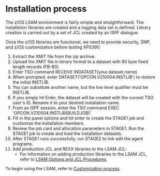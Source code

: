# Installation process

The z/OS LSAM environment is fairly simple and straightforward. The installation libraries are created and a logging data set is defined. Library creation is carried out by a set of JCL created by an ISPF dialogue.

Once the z/OS libraries are functional, we need to provide security, SMF, and z/OS customization before testing XPS390:

1. Extract the XMIT file from the zip archive.
2. Upload the XMIT file in binary format to a dataset with 80 byte fixed length records (FB-80).
3. Enter TSO command RECEIVE INDATASET(your.dataset.name).
4. When prompted, enter DATASET('OPCON.V210004.INSTLIB') to restore the initial INSTLIB.
5. You can substitute another name, but the low level qualifier must be INSTLIB.
6. If you simply hit Enter, the dataset will be created with the current TSO user's ID. Rename it to your desired installation name.
7. From an ISPF session, enter the TSO command EXEC  'OPCON.V210004.INSTLIB(BUILDJOB)'.
8. Fill in the panel options and hit enter to create the STAGE1 job and customize the installation members.
9. Review the job card and allocation parameters in STAGE1. Run the STAGE1 job to create and load the installation datasets.
10. After STAGE1 runs successfully, run STAGE2 to link edit the agent programs.
11. Add production JCL and REXX libraries to the LSAM JCL:
    - For information on adding production libraries to the LSAM JCL, refer to [LSAM Options and JCL Procedures](customization.md#LSAM).

To begin using the LSAM, refer to [Customization process](../customization).
